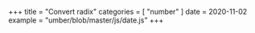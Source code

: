+++
title = "Convert radix"
categories = [ "number" ]
date = 2020-11-02
example = "umber/blob/master/js/date.js"
+++
